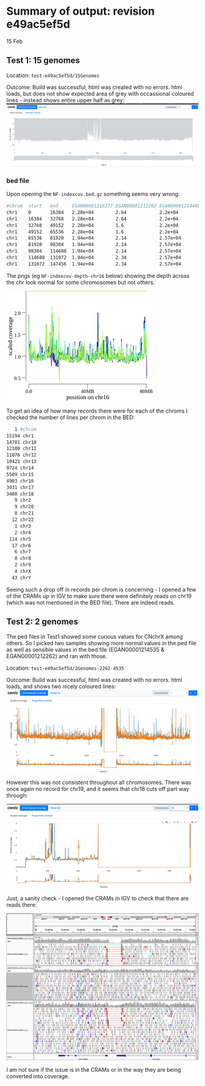 # Summary of output: revision e49ac5ef5d

15 Feb

## Test 1: 15 genomes

Location: `test-e49ac5ef5d/15Genomes`

Outcome: Build was successful, html was created with no errors. html loads, but does not show expected area of grey with occassional coloured lines - instead shows entire upper half as grey:
![15Genomes-cov](https://github.com/brittanyhowell/view_regions_covviz/blob/master/test-e49ac5ef5d/15Genomes/covviz-ss-15Genomes-chr17.png)

### bed file

Upon opening the `NF-indexcov.bed.gz` something seems very wrong:

```bash
#chrom  start   end     EGAN00001216377 EGAN00001212262 EGAN00001214488 EGAN000012144   EGAN00001214515
chr1    0       16384   2.28e+04        2.64            2.2e+04         2.69            2.94e+04        
chr1    16384   32768   2.28e+04        2.64            2.2e+04         2.69            2.94e+04        
chr1    32768   49152   2.28e+04        1.6             2.2e+04         2.69            2.94e+04        
chr1    49152   65536   2.28e+04        1.6             2.2e+04         2.37            2.94e+04        
chr1    65536   81920   1.94e+04        2.14            2.57e+04        2.37            4.06e+04
chr1    81920   98304   1.94e+04        2.14            2.57e+04        2.37            4.06e+04
chr1    98304   114688  1.94e+04        2.14            2.57e+04        2.97            4.06e+04
chr1    114688  131072  1.94e+04        2.34            2.57e+04        2.97            4.06e+04
chr1    131072  147456  1.94e+04        2.34            2.57e+04        2.97            4.06e+04
```

The pngs (eg `NF-indexcov-depth-chr16` below) showing the depth across the chr look normal for some chromosomes but not others.

![15Genomes-cov-chr16](https://github.com/brittanyhowell/view_regions_covviz/blob/master/test-e49ac5ef5d/15Genomes/indexcov/NF-indexcov-depth-chr16.png)

To get an idea of how many records there were for each of the chroms I checked the number of lines per chrom in the BED:

```bash
   1 #chrom
15194 chr1
14781 chr10
12100 chr11
11076 chr12
10421 chr13
9724 chr14
5509 chr15
4903 chr16
3931 chr17
3480 chr18
   9 chr2
   9 chr20
   8 chr21
  12 chr22
   1 chr3
   2 chr4
 114 chr5
  17 chr6
   6 chr7
   8 chr8
   2 chr9
   4 chrX
  43 chrY
```

Seeing such a drop off in records per chrom is concerning - I opened a few of the CRAMs up in IGV to make sure there were definitely reads on chr19 (which was not mentioned in the BED file). There are indeed reads.

## Test 2: 2 genomes

The ped files in Test1 showed some curious values for CNchrX among others. So I picked two samples showing more normal values in the ped file as well as sensible values in the bed file (EGAN00001214535 & EGAN00001212262) and ran with those.

Location: `test-e49ac5ef5d/2Genomes-2262-4535`

Outcome: Build was successful, html was created with no errors. html loads, and shows two nicely coloured lines:
![2Genomes-cov-chr1](https://github.com/brittanyhowell/view_regions_covviz/blob/master/test-e49ac5ef5d/2Genomes-2262-4535/covviz-ss-2Genomes-chr1.png)

However this was not consistent throughout all chromosomes. There was once again no record for chr19, and it seems that chr18 cuts off part way through:

![2Genomes-cov-chr18](https://github.com/brittanyhowell/view_regions_covviz/blob/master/test-e49ac5ef5d/2Genomes-2262-4535/covviz-ss-2Genomes-chr18.png)

Just, a sanity check - I opened the CRAMs in IGV to check that there are reads there:

![2Genomes-IGV](https://github.com/brittanyhowell/view_regions_covviz/blob/master/test-e49ac5ef5d/2Genomes-2262-4535/igv_chr19_3Genomes.png)

I am not sure if the issue is in the CRAMs or in the way they are being converted into coverage.
